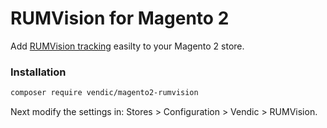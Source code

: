 # RUMVision for Magento 2
Add [RUMVision tracking](https://www.rumvision.com/) easilty to your Magento 2 store.

### Installation
```bash
composer require vendic/magento2-rumvision
```

Next modify the settings in: Stores > Configuration > Vendic > RUMVision.


